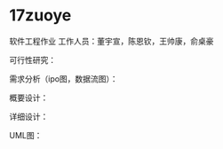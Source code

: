 # 17zuoye
软件工程作业
 工作人员：董宇宣，陈恩钦，王帅康，俞桌豪
 
  可行性研究：
  
  需求分析（ipo图，数据流图）：
  
  概要设计：
  
  详细设计：
  
  UML图：
  
